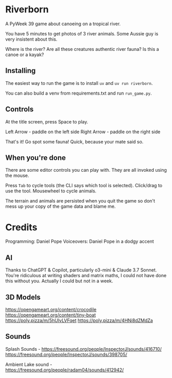 # Riverborn

A PyWeek 39 game about canoeing on a tropical river.

You have 5 minutes to get photos of 3 river animals. Some Aussie guy is very
insistent about this.

Where is the river? Are all these creatures authentic river fauna? Is this a
canoe or a kayak?

## Installing

The easiest way to run the game is to install `uv` and `uv run riverborn`.

You can also build a venv from requirements.txt and run `run_game.py`.


## Controls

At the title screen, press Space to play.

Left Arrow - paddle on the left side
Right Arrow - paddle on the right side

That's it! Go spot some fauna! Quick, because your mate said so.


## When you're done

There are some editor controls you can play with. They are all invoked using
the mouse.

Press `Tab` to cycle tools (the CLI says which tool is selected). Click/drag to
use the tool. Mousewheel to cycle animals.

The terrain and animals are persisted when you quit the game so don't mess up
your copy of the game data and blame me.


# Credits

Programming: Daniel Pope
Voiceovers: Daniel Pope in a dodgy accent


## AI

Thanks to ChatGPT & Copilot, particularly o3-mini & Claude 3.7 Sonnet. You're
ridiculous at writing shaders and matrix maths, I could not have done this
without you. Actually I could but not in a week.


## 3D Models

https://opengameart.org/content/crocodile
https://opengameart.org/content/tiny-boat
https://poly.pizza/m/5hUIvLVFqet
https://poly.pizza/m/4HNi8dZMdZa


## Sounds
Splash Sounds -
https://freesound.org/people/InspectorJ/sounds/416710/
https://freesound.org/people/InspectorJ/sounds/398705/

Ambient Lake sound -
https://freesound.org/people/radam04/sounds/412942/
